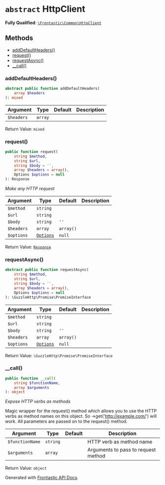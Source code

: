 # `abstract`  HttpClient

**Fully Qualified**: [`\Frontastic\Common\HttpClient`](../../src/php/HttpClient.php)

## Methods

* [addDefaultHeaders()](#adddefaultheaders)
* [request()](#request)
* [requestAsync()](#requestasync)
* [__call()](#__call)

### addDefaultHeaders()

```php
abstract public function addDefaultHeaders(
    array $headers
): mixed
```

Argument|Type|Default|Description
--------|----|-------|-----------
`$headers`|`array`||

Return Value: `mixed`

### request()

```php
public function request(
    string $method,
    string $url,
    string $body = '',
    array $headers = array(),
    Options $options = null
): Response
```

*Make any HTTP request*

Argument|Type|Default|Description
--------|----|-------|-----------
`$method`|`string`||
`$url`|`string`||
`$body`|`string`|`''`|
`$headers`|`array`|`array()`|
`$options`|[`Options`](HttpClient/Options.md)|`null`|

Return Value: [`Response`](HttpClient/Response.md)

### requestAsync()

```php
abstract public function requestAsync(
    string $method,
    string $url,
    string $body = '',
    array $headers = array(),
    Options $options = null
): \GuzzleHttp\Promise\PromiseInterface
```

Argument|Type|Default|Description
--------|----|-------|-----------
`$method`|`string`||
`$url`|`string`||
`$body`|`string`|`''`|
`$headers`|`array`|`array()`|
`$options`|[`Options`](HttpClient/Options.md)|`null`|

Return Value: `\GuzzleHttp\Promise\PromiseInterface`

### __call()

```php
public function __call(
    string $functionName,
    array $arguments
): object
```

*Expose HTTP verbs as methods*

Magic wrapper for the request() method which allows you to use the HTTP
verbs as method names on this object. So ->get('http://example.com/')
will work. All parameters are passed on to the request() method.

Argument|Type|Default|Description
--------|----|-------|-----------
`$functionName`|`string`||HTTP verb as method name
`$arguments`|`array`||Arguments to pass to request method

Return Value: `object`

Generated with [Frontastic API Docs](https://github.com/FrontasticGmbH/apidocs).
